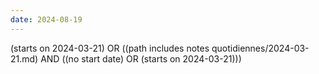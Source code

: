 ```yaml
---
date: 2024-08-19
---
```

(starts on 2024-03-21) OR ((path includes notes quotidiennes/2024-03-21.md) AND ((no start date) OR (starts on 2024-03-21)))